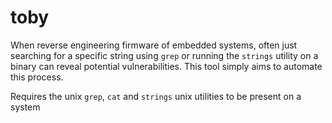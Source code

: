 toby
====
When reverse engineering firmware of embedded systems, often just searching for a specific string using ```grep``` or running the ```strings``` utility on a binary can reveal potential vulnerabilities.
This tool simply aims to automate this process.

Requires the unix ```grep```, ```cat``` and ```strings``` unix utilities to be present on a system
